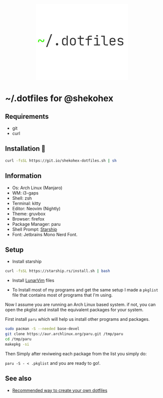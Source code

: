 <p align="center">
   <img src="./dotfiles.jpeg">
</p>

# ~/.dotfiles for @shekohex

## Requirements

* git
* curl

## Installation 🔧

```bash
curl -fsSL https://git.io/shekohex-dotfiles.sh | sh
```

## Information

* Os: Arch Linux (Manjaro)
* WM: i3-gaps
* Shell: zsh
* Terminal: kitty
* Editor: Neovim (Nightly)
* Theme: gruvbox
* Browser: firefox
* Package Manager: paru
* Shell Prompt: [Starship](https://starship.rs/)
* Font: Jetbrains Mono Nerd Font.

## Setup

* Install starship

```bash
curl -fsSL https://starship.rs/install.sh | bash
```

* Install [LunarVim](https://github.com/LunarVim/LunarVim) files

* To Install most of my programs and get the same setup I made a `pkglist` file
that contains most of programs that I'm using.

Now I assume you are running an Arch Linux based system.
if not, you can open the pkglist and install the equivalent packages for your system.

First install `paru` which will help us install other programs and packages.

```bash
sudo pacman -S --needed base-devel
git clone https://aur.archlinux.org/paru.git /tmp/paru
cd /tmp/paru
makepkg -si
```

Then Simply after reviweing each package from the list you simply do:

`paru -S - < .pkglist` and you are ready to go!.

## See also

* [Recommended way to create your own dotfiles](https://www.atlassian.com/git/tutorials/dotfiles)

